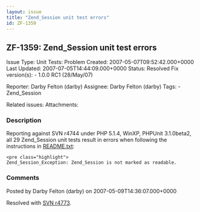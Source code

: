 ```yaml
---
layout: issue
title: "Zend_Session unit test errors"
id: ZF-1359
---
```


ZF-1359: Zend\_Session unit test errors
---------------------------------------

 Issue Type: Unit Tests: Problem Created: 2007-05-07T09:52:42.000+0000 Last Updated: 2007-07-05T14:44:09.000+0000 Status: Resolved Fix version(s): - 1.0.0 RC1 (28/May/07)
 
 Reporter:  Darby Felton (darby)  Assignee:  Darby Felton (darby)  Tags: - Zend\_Session
 
 Related issues: 
 Attachments: 
### Description

Reporting against SVN r4744 under PHP 5.1.4, WinXP, PHPUnit 3.1.0beta2, all 29 Zend\_Session unit tests result in errors when following the instructions in [README.txt](http://framework.zend.com/fisheye/browse/~raw,r=2594/Zend_Framework/trunk/tests/Zend/Session/README.txt):

 
    <pre class="highlight">
    Zend_Session_Exception: Zend_Session is not marked as readable.


 

 

### Comments

Posted by Darby Felton (darby) on 2007-05-09T14:36:07.000+0000

Resolved with [SVN r4773](http://framework.zend.com/fisheye/changelog/Zend_Framework/?cs=4773).

 

 